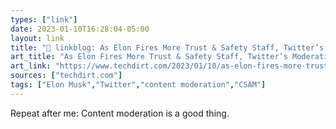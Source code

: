 ```yaml
---
types: ["link"]
date: 2023-01-10T16:28:04-05:00
layout: link
title: "🔗 linkblog: As Elon Fires More Trust & Safety Staff, Twitter’s Moderation Efforts Fall Apart | Techdirt'"
art_title: "As Elon Fires More Trust & Safety Staff, Twitter’s Moderation Efforts Fall Apart | Techdirt"
art_link: "https://www.techdirt.com/2023/01/10/as-elon-fires-more-trust-safety-staff-twitters-moderation-efforts-fall-apart/"
sources: ["techdirt.com"]
tags: ["Elon Musk","Twitter","content moderation","CSAM"]
---
```

Repeat after me: Content moderation is a good thing.  
 
